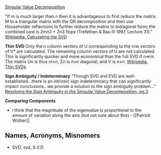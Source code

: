 [Singular Value Decomposition](https://en.wikipedia.org/wiki/Singular_value_decomposition)

"If m is much larger than n then it is advantageous to first reduce the matrix M to a triangular matrix with the QR decomposition and then use Householder reflections to further reduce the matrix to bidiagonal form; the combined cost is 2mn2 + 2n3 flops (Trefethen & Bau III 1997, Lecture 31)." [Wikipedia, Calculating the SVD](https://en.wikipedia.org/wiki/Singular_value_decomposition#Calculating_the_SVD)

**Thin SVD**
Only the n column vectors of U corresponding to the row vectors of V* are calculated. The remaining column vectors of U are not calculated. This is significantly quicker and more economical than the full SVD if n≪m. The matrix Un is thus m×n, Σn is n×n diagonal, and V is n×n. [Wikipedia, Thin SVDs](https://en.wikipedia.org/wiki/Singular_value_decomposition#Reduced_SVDs)

**Sign Ambiguity / Indeterminacy**
"Though SVD and EVD are well-established...there is an intrinsic sign indeterminacy that can significantly impact conclusions...we provide a solution to the sign ambiguity problem..."
[Resolving the Sign Ambiguity in the Singular Value Decomposition, pg.3](http://prod.sandia.gov/techlib/access-control.cgi/2007/076422.pdf)

**Comparing Components**
* I think that the magnitude of the eigenvalue is proportional to the amount of variation along the axis (but not sure about this) - [[Patrick Wolber]]

## Names, Acronyms, Misnomers
* SVD, svd, S.V.D